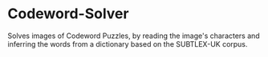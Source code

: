 # Codeword-Solver
Solves images of Codeword Puzzles, by reading the image's characters and inferring the words from a dictionary based on the SUBTLEX-UK corpus.
